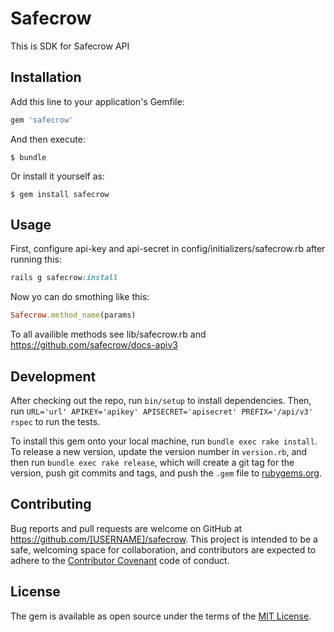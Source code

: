 # Safecrow

This is SDK for Safecrow API

## Installation

Add this line to your application's Gemfile:

```ruby
gem 'safecrow'
```

And then execute:

    $ bundle

Or install it yourself as:

    $ gem install safecrow

## Usage

First, configure api-key and api-secret in config/initializers/safecrow.rb after running this:
```ruby
rails g safecrow:install
```
Now yo can do smothing like this:
```ruby
Safecrow.method_name(params)
```

 To all availible methods see lib/safecrow.rb and https://github.com/safecrow/docs-apiv3
 

## Development

After checking out the repo, run `bin/setup` to install dependencies. Then, run `URL='url' APIKEY='apikey' APISECRET='apisecret' PREFIX='/api/v3' rspec` to run the tests.

To install this gem onto your local machine, run `bundle exec rake install`. To release a new version, update the version number in `version.rb`, and then run `bundle exec rake release`, which will create a git tag for the version, push git commits and tags, and push the `.gem` file to [rubygems.org](https://rubygems.org).

## Contributing

Bug reports and pull requests are welcome on GitHub at https://github.com/[USERNAME]/safecrow. This project is intended to be a safe, welcoming space for collaboration, and contributors are expected to adhere to the [Contributor Covenant](http://contributor-covenant.org) code of conduct.

## License

The gem is available as open source under the terms of the [MIT License](https://opensource.org/licenses/MIT).
